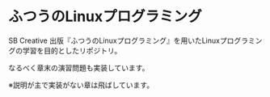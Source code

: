 # ふつうのLinuxプログラミング

SB Creative 出版『ふつうのLinuxプログラミング』を用いたLinuxプログラミングの学習を目的としたリポジトリ。

なるべく章末の演習問題も実装しています。

※説明が主で実装がない章は飛ばしています。
